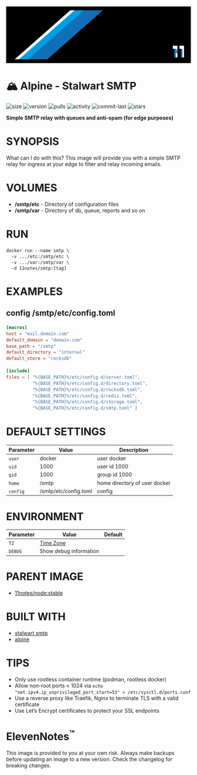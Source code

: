 ![Banner](https://github.com/11notes/defaults/blob/main/static/img/banner.png?raw=true)

# 🏔️ Alpine - Stalwart SMTP
![size](https://img.shields.io/docker/image-size/11notes/smtp/0.6.0?color=0eb305) ![version](https://img.shields.io/docker/v/11notes/smtp/0.6.0?color=eb7a09) ![pulls](https://img.shields.io/docker/pulls/11notes/smtp?color=2b75d6) ![activity](https://img.shields.io/github/commit-activity/m/11notes/docker-smtp?color=c91cb8) ![commit-last](https://img.shields.io/github/last-commit/11notes/docker-smtp?color=c91cb8) ![stars](https://img.shields.io/docker/stars/11notes/smtp?color=e6a50e)

**Simple SMTP relay with queues and anti-spam (for edge purposes)**

# SYNOPSIS
What can I do with this? This image will provide you with a simple SMTP relay for ingress at your edge to filter and relay incoming emails.


# VOLUMES
* **/smtp/etc** - Directory of configuration files
* **/smtp/var** - Directory of db, queue, reports and so on

# RUN
```shell
docker run --name smtp \
  -v .../etc:/smtp/etc \
  -v .../var:/smtp/var \
  -d 11notes/smtp:[tag]
```

# EXAMPLES
## config /smtp/etc/config.toml
```toml
[macros]
host = "mail.domain.com"
default_domain = "domain.com"
base_path = "/smtp"
default_directory = "internal"
default_store = "rocksdb"

[include]
files = [ "%{BASE_PATH}%/etc/config.d/server.toml",
          "%{BASE_PATH}%/etc/config.d/directory.toml",
          "%{BASE_PATH}%/etc/config.d/rocksdb.toml",
          "%{BASE_PATH}%/etc/config.d/redis.toml",
          "%{BASE_PATH}%/etc/config.d/storage.toml",
          "%{BASE_PATH}%/etc/config.d/smtp.toml" ]

```

# DEFAULT SETTINGS
| Parameter | Value | Description |
| --- | --- | --- |
| `user` | docker | user docker |
| `uid` | 1000 | user id 1000 |
| `gid` | 1000 | group id 1000 |
| `home` | /smtp | home directory of user docker |
| `config` | /smtp/etc/config.toml | config |

# ENVIRONMENT
| Parameter | Value | Default |
| --- | --- | --- |
| `TZ` | [Time Zone](https://en.wikipedia.org/wiki/List_of_tz_database_time_zones) | |
| `DEBUG` | Show debug information | |

# PARENT IMAGE
* [11notes/node:stable](https://hub.docker.com/r/11notes/node)

# BUILT WITH
* [stalwart smtp](https://stalw.art/smtp)
* [alpine](https://alpinelinux.org)

# TIPS
* Only use rootless container runtime (podman, rootless docker)
* Allow non-root ports < 1024 via `echo "net.ipv4.ip_unprivileged_port_start=53" > /etc/sysctl.d/ports.conf`
* Use a reverse proxy like Traefik, Nginx to terminate TLS with a valid certificate
* Use Let’s Encrypt certificates to protect your SSL endpoints

# ElevenNotes<sup>™️</sup>
This image is provided to you at your own risk. Always make backups before updating an image to a new version. Check the changelog for breaking changes.
    